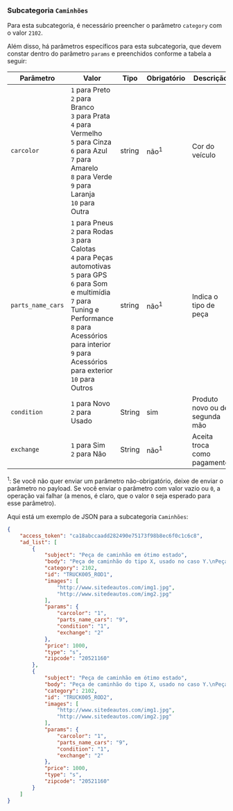 ### Subcategoria `Caminhões`

Para esta subcategoria, é necessário preencher o parâmetro `category` com o valor `2102`.

Além disso, há parâmetros específicos para esta subcategoria, que devem constar dentro do parâmetro `params` e preenchidos conforme a tabela a seguir:

| Parâmetro | Valor | Tipo | Obrigatório | Descrição  |
|------------------|-----------------------------------------------------------------------------------------------------------------------------------------------------------------------------------------------------------------|--------|-------------|------------------------------------------------|
| `carcolor` | `1` para Preto<br>`2` para Branco<br>`3` para Prata<br>`4` para Vermelho<br>`5` para Cinza<br>`6` para Azul<br>`7` para Amarelo<br>`8` para Verde<br>`9` para Laranja<br>`10` para Outra | string | não<sup>1</sup> | Cor do veículo |
| `parts_name_cars` | `1` para Pneus<br>`2` para Rodas<br>`3` para Calotas<br>`4` para Peças automotivas<br>`5` para GPS<br>`6` para Som e multimídia<br>`7` para Tuning e Performance<br>`8` para Acessórios para interior<br>`9` para Acessórios para exterior<br>`10` para Outros | string | não<sup>1</sup> | Indica o tipo de peça |
| `condition` | `1` para Novo<br>`2` para Usado | String | sim | Produto novo ou de segunda mão  |
| `exchange` | `1` para Sim<br>`2` para Não | String | não<sup>1</sup> | Aceita troca como pagamento |

<sup>1</sup>: Se você não quer enviar um parâmetro não-obrigatório, deixe de enviar o parâmetro no payload. Se você enviar o parâmetro com valor vazio ou `0`, a operação vai falhar (a menos, é claro, que o valor `0` seja esperado para esse parâmetro).

Aqui está um exemplo de JSON para a subcategoria `Caminhões`:

```json
{
    "access_token": "ca18abccaadd282490e75173f98b8ec6f0c1c6c8",
    "ad_list": [
        {
            "subject": "Peça de caminhão em ótimo estado",
            "body": "Peça de caminhão do tipo X, usado no caso Y.\nPeça em excelente estado, com características X, Y e Z.",
            "category": 2102,
            "id": "TRUCK005_ROD1",
            "images": [
                "http://www.sitedeautos.com/img1.jpg",
                "http://www.sitedeautos.com/img2.jpg"
            ],
            "params": {
                "carcolor": "1",
                "parts_name_cars": "9",
                "condition": "1",
                "exchange": "2"
            },
            "price": 1000,
            "type": "s",
            "zipcode": "20521160"
        },
        {
            "subject": "Peça de caminhão em ótimo estado",
            "body": "Peça de caminhão do tipo X, usado no caso Y.\nPeça em excelente estado, com características X, Y e Z.",
            "category": 2102,
            "id": "TRUCK005_ROD2",
            "images": [
                "http://www.sitedeautos.com/img1.jpg",
                "http://www.sitedeautos.com/img2.jpg"
            ],
            "params": {
                "carcolor": "1",
                "parts_name_cars": "9",
                "condition": "1",
                "exchange": "2"
            },
            "price": 1000,
            "type": "s",
            "zipcode": "20521160"
        }
    ]
}
```
